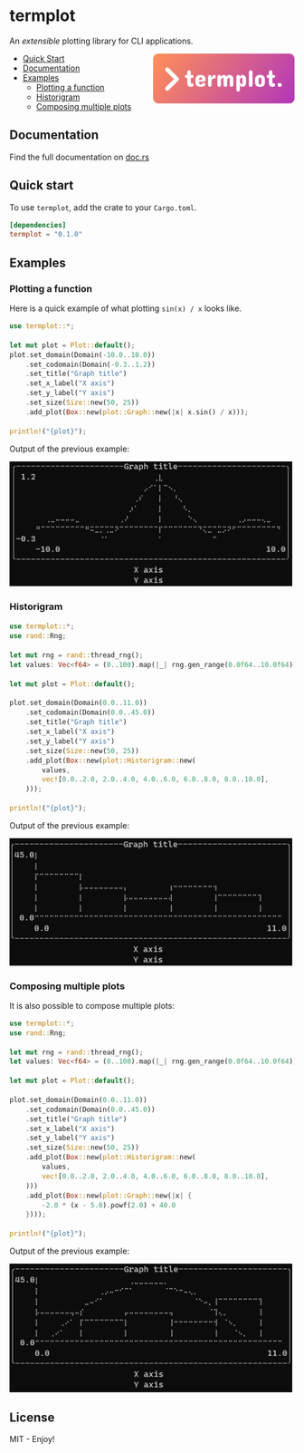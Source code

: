 # termplot
An _extensible_ plotting library for CLI applications.

<img src="./assets/logo.png" width="250" alt="termplot.rs logo" align="right">

 - [Quick Start](#quick-start)
 - [Documentation](#documentation)
 - [Examples](#examples)
    + [Plotting a function](#plotting-a-function)
    + [Historigram](#historigram)
    + [Composing multiple plots](#composing-multiple-plots)

## Documentation
Find the full documentation on [doc.rs](https://docs.rs/termplot/latest/termplot)

## Quick start
To use `termplot`, add the crate to your `Cargo.toml`.
```toml
[dependencies]
termplot = "0.1.0"
```

## Examples

### Plotting a function
Here is a quick example of what plotting `sin(x) / x` looks like.

```rust
use termplot::*;

let mut plot = Plot::default();
plot.set_domain(Domain(-10.0..10.0))
    .set_codomain(Domain(-0.3..1.2))
    .set_title("Graph title")
    .set_x_label("X axis")
    .set_y_label("Y axis")
    .set_size(Size::new(50, 25))
    .add_plot(Box::new(plot::Graph::new(|x| x.sin() / x)));

println!("{plot}");
```
Output of the previous example:

<img src="./assets/example-simple.png" width="500" alt="Simple example (plotting)">

### Historigram
```rust
use termplot::*;
use rand::Rng;

let mut rng = rand::thread_rng();
let values: Vec<f64> = (0..100).map(|_| rng.gen_range(0.0f64..10.0f64)).collect();

let mut plot = Plot::default();

plot.set_domain(Domain(0.0..11.0))
    .set_codomain(Domain(0.0..45.0))
    .set_title("Graph title")
    .set_x_label("X axis")
    .set_y_label("Y axis")
    .set_size(Size::new(50, 25))
    .add_plot(Box::new(plot::Historigram::new(
        values,
        vec![0.0..2.0, 2.0..4.0, 4.0..6.0, 6.0..8.0, 8.0..10.0],
    )));

println!("{plot}");
```
Output of the previous example:

<img src="./assets/example-hist.png" width="500" alt="Historigram example">

### Composing multiple plots
It is also possible to compose multiple plots:

```rust
use termplot::*;
use rand::Rng;

let mut rng = rand::thread_rng();
let values: Vec<f64> = (0..100).map(|_| rng.gen_range(0.0f64..10.0f64)).collect();

let mut plot = Plot::default();

plot.set_domain(Domain(0.0..11.0))
    .set_codomain(Domain(0.0..45.0))
    .set_title("Graph title")
    .set_x_label("X axis")
    .set_y_label("Y axis")
    .set_size(Size::new(50, 25))
    .add_plot(Box::new(plot::Historigram::new(
        values,
        vec![0.0..2.0, 2.0..4.0, 4.0..6.0, 6.0..8.0, 8.0..10.0],
    )))
    .add_plot(Box::new(plot::Graph::new(|x| {
        -2.0 * (x - 5.0).powf(2.0) + 40.0
    })));

println!("{plot}");
```

Output of the previous example:

<img src="./assets/example-composed.png" width="500" alt="Composed plot example">

## License
MIT - Enjoy!
